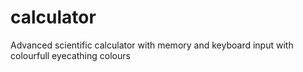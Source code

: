 # calculator
Advanced scientific calculator with memory and keyboard input with colourfull eyecathing colours
